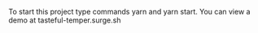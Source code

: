 To start this project type commands yarn and yarn start.
You can view a demo at tasteful-temper.surge.sh